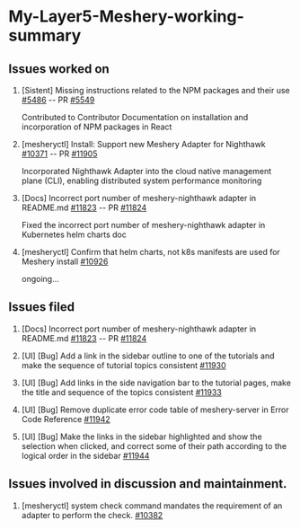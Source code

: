 # My-Layer5-Meshery-working-summary

## Issues worked on

1. [Sistent] Missing instructions related to the NPM packages and their use [#5486](https://github.com/layer5io/layer5/issues/5486) -- PR [#5549](https://github.com/layer5io/layer5/pull/5549) 
   
   Contributed to Contributor Documentation on installation and incorporation of NPM packages in React 
2. [mesheryctl] Install: Support new Meshery Adapter for Nighthawk [#10371](https://github.com/meshery/meshery/issues/10371) -- PR [#11905](https://github.com/meshery/meshery/pull/11905) 
   
   Incorporated Nighthawk Adapter into the cloud native management plane (CLI), enabling distributed system performance monitoring 
3. [Docs] Incorrect port number of meshery-nighthawk adapter in README.md [#11823](https://github.com/meshery/meshery/issues/11823) -- PR [#11824](https://github.com/meshery/meshery/pull/11824) 
   
   Fixed the incorrect port number of meshery-nighthawk adapter in Kubernetes helm charts doc 
4. [mesheryctl] Confirm that helm charts, not k8s manifests are used for Meshery install [#10926](https://github.com/meshery/meshery/issues/10926)

   ongoing...


## Issues filed
1. [Docs] Incorrect port number of meshery-nighthawk adapter in README.md [#11823](https://github.com/meshery/meshery/issues/11823) -- PR [#11824](https://github.com/meshery/meshery/pull/11824) 


2. [UI] [Bug] Add a link in the sidebar outline to one of the tutorials and make the sequence of tutorial topics consistent [#11930](https://github.com/meshery/meshery/issues/11930)

3. [UI] [Bug] Add links in the side navigation bar to the tutorial pages, make the title and sequence of the topics consistent [#11933](https://github.com/meshery/meshery/issues/11933)

4. [UI] [Bug] Remove duplicate error code table of meshery-server in Error Code Reference [#11942](https://github.com/meshery/meshery/issues/11942)

5. [UI] [Bug] Make the links in the sidebar highlighted and show the selection when clicked, and correct some of their path according to the logical order in the sidebar [#11944](https://github.com/meshery/meshery/issues/11944)
   

## Issues involved in discussion and maintainment.
1. [mesheryctl] system check command mandates the requirement of an adapter to perform the check. [#10382](https://github.com/meshery/meshery/issues/10382)
